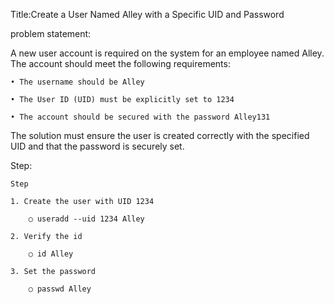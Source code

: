 Title:Create a User Named Alley with a Specific UID and Password


problem statement:

A new user account is required on the system for an employee named Alley. The account should meet the following requirements:

	• The username should be Alley

	• The User ID (UID) must be explicitly set to 1234

	• The account should be secured with the password Alley131

The solution must ensure the user is created correctly with the specified UID and that the password is securely set.



Step:

	Step

	1. Create the user with UID 1234

		○ useradd --uid 1234 Alley
	
	2. Verify the id

		○ id Alley
	
	3. Set the password

		○ passwd Alley

